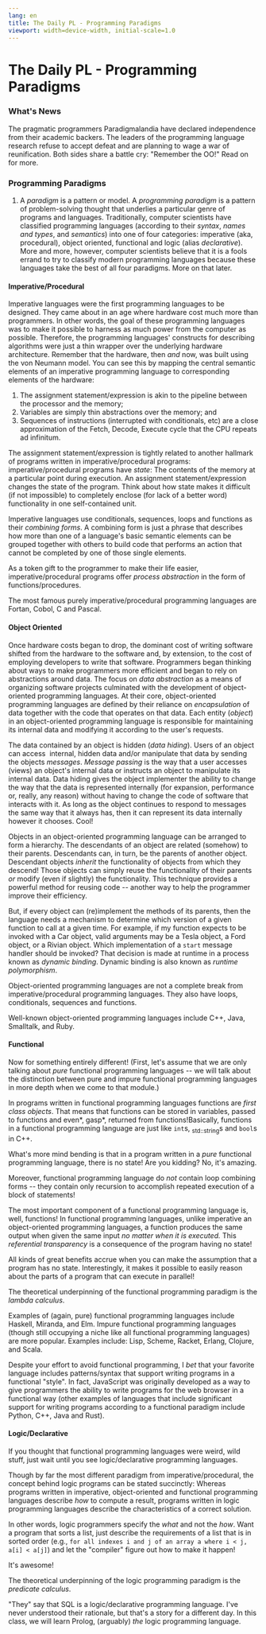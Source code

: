 ```yaml
---
lang: en
title: The Daily PL - Programming Paradigms
viewport: width=device-width, initial-scale=1.0
---
```


<div class="show-content user_content clearfix enhanced">

# The Daily PL - Programming Paradigms

### What's News

The pragmatic programmers Paradigmalandia have declared independence
from their academic backers. The leaders of the programming language
research refuse to accept defeat and are planning to wage a war of
reunification. Both sides share a battle cry: "Remember the OO!" Read on
for more.

### Programming Paradigms

1.  A *paradigm* is a pattern or model. A *programming paradigm* is a
    pattern of problem-solving thought that underlies a particular genre
    of programs and languages. Traditionally, computer scientists have
    classified programming languages (according to their *syntax*,
    *names and types*, and *semantics*) into one of four categories:
    imperative (aka, procedural), object oriented, functional and logic
    (alias *declarative*). More and more, however, computer scientists
    believe that it is a fools errand to try to classify modern
    programming languages because these languages take the best of all
    four paradigms. More on that later.

#### Imperative/Procedural

Imperative languages were the first programming languages to be
designed. They came about in an age where hardware cost much more than
programmers. In other words, the goal of these programming languages was
to make it possible to harness as much power from the computer as
possible. Therefore, the programming languages' constructs for
describing algorithms were just a thin wrapper over the underlying
hardware architecture. Remember that the hardware, then *and* now, was
built using the von Neumann model. You can see this by mapping the
central semantic elements of an imperative programming language to
corresponding elements of the hardware:

1.  The assignment statement/expression is akin to the pipeline between
    the processor and the memory;
2.  Variables are simply thin abstractions over the memory; and
3.  Sequences of instructions (interrupted with conditionals, etc) are a
    close approximation of the Fetch, Decode, Execute cycle that the CPU
    repeats ad infinitum.

The assignment statement/expression is tightly related to another
hallmark of programs written in imperative/procedural programs:
imperative/procedural programs have *state*: The contents of the memory
at a particular point during execution. An assignment
statement/expression changes the state of the program. Think about how
state makes it difficult (if not impossible) to completely enclose (for
lack of a better word) functionality in one self-contained unit.

Imperative languages use conditionals, sequences, loops and functions as
their *combining forms*. A combining form is just a phrase that
describes how more than one of a language's basic semantic elements can
be grouped together with others to build code that performs an action
that cannot be completed by one of those single elements.

As a token gift to the programmer to make their life easier,
imperative/procedural programs offer *process abstraction* in the form
of functions/procedures.

The most famous purely imperative/procedural programming languages are
Fortan, Cobol, C and Pascal.

#### Object Oriented

Once hardware costs began to drop, the dominant cost of writing software
shifted from the hardware to the software and, by extension, to the cost
of employing developers to write that software. Programmers began
thinking about ways to make programmers more efficient and began to rely
on abstractions around data. The focus on *data abstraction* as a means
of organizing software projects culminated with the development of
object-oriented programming languages. At their core, object-oriented
programming languages are defined by their reliance on *encapsulation*
of data together with the code that operates on that data. Each entity
(*object*) in an object-oriented programming language is responsible for
maintaining its internal data and modifying it according to the user's
requests.

The data contained by an object is hidden (*data hiding*). Users of an
object can access  internal, hidden data and/or manipulate that data by
sending the objects *messages*. *Message passing* is the way that a user
accesses (views) an object's internal data or instructs an object to
manipulate its internal data. Data hiding gives the object implementer
the ability to change the way that the data is represented internally
(for expansion, performance or, really, any reason) without having to
change the code of software that interacts with it. As long as the
object continues to respond to messages the same way that it always has,
then it can represent its data internally however it chooses. Cool!

Objects in an object-oriented programming language can be arranged to
form a hierarchy. The descendants of an object are related (somehow) to
their parents. Descendants can, in turn, be the parents of another
object. Descendant objects *inherit* the functionality of objects from
which they descend! Those objects can simply reuse the functionality of
their parents *or* modify (even if slightly) the functionality. This
technique provides a powerful method for reusing code -- another way to
help the programmer improve their efficiency.

But, if every object can (re)implement the methods of its parents, then
the language needs a mechanism to determine which version of a given
function to call at a given time. For example, if my function expects to
be invoked with a Car object, valid arguments may be a Tesla object, a
Ford object, or a Rivian object. Which implementation of a `start`
message handler should be invoked? That decision is made at runtime in a
process known as *dynamic binding*. Dynamic binding is also known as
*runtime polymorphism*.

Object-oriented programming languages are not a complete break from
imperative/procedural programming languages. They also have loops,
conditionals, sequences and functions.

Well-known object-oriented programming languages include C++, Java,
Smalltalk, and Ruby.

#### Functional

Now for something entirely different! (First, let's assume that we are
only talking about *pure* functional programming languages -- we will
talk about the distinction between pure and impure functional
programming languages in more depth when we come to that module.)

In programs written in functional programming languages functions are
*first class objects*. That means that functions can be stored in
variables, passed to functions and even*, gasp*, returned from
functions!Basically, functions in a functional programming language are
just like `int`s, <sub>std::string</sub>s and `bool`s in C++.

What's more mind bending is that in a program written in a *pure*
functional programming language, there is no state! Are you kidding? No,
it's amazing.

Moreover, functional programming language do *not* contain loop
combining forms -- they contain only recursion to accomplish repeated
execution of a block of statements!

The most important component of a functional programming language is,
well, functions! In functional programming languages, unlike imperative
an object-oriented programming languages, a function produces the same
output when given the same input *no matter when it is executed.* This
*referential transparency* is a consequence of the program having no
state!

All kinds of great benefits accrue when you can make the assumption that
a program has no state. Interestingly, it makes it possible to easily
reason about the parts of a program that can execute in parallel!

The theoretical underpinning of the functional programming paradigm is
the *lambda calculus*.

Examples of (again, pure) functional programming languages include
Haskell, Miranda, and Elm. Impure functional programming languages
(though still occupying a niche like all functional programming
languages) are more popular. Examples include: Lisp, Scheme, Racket,
Erlang, Clojure, and Scala.

Despite your effort to avoid functional programming, I *bet* that your
favorite language includes patterns/syntax that support writing programs
in a functional "style". In fact, JavaScript was originally developed as
a way to give programmers the ability to write programs for the web
browser in a functional way (other examples of languages that include
significant support for writing programs according to a functional
paradigm include Python, C++, Java and Rust).

#### Logic/Declarative

If you thought that functional programming languages were weird, wild
stuff, just wait until you see logic/declarative programming languages.

Though by far the most different paradigm from imperative/procedural,
the concept behind logic programs can be stated succinctly: Whereas
programs written in imperative, object-oriented and functional
programming languages describe *how* to compute a result, programs
written in logic programming languages describe the characteristics of a
correct solution.

In other words, logic programmers specify the *what* and not the *how*.
Want a program that sorts a list, just describe the requirements of a
list that is in sorted order (e.g.,
`for all indexes i and j of an array a where i < j, a[i] < a[j]`) and
let the "compiler" figure out how to make it happen!

It's awesome!

The theoretical underpinning of the logic programming paradigm is the
*predicate calculus*.

"They" say that SQL is a logic/declarative programming language. I've
never understood their rationale, but that's a story for a different
day. In this class, we will learn Prolog, (arguably) *the* logic
programming language.

</div>

